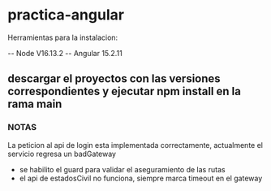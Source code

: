 # practica-angular
Herramientas para la instalacion: 

-- Node V16.13.2
-- Angular 15.2.11

## descargar el proyectos con las versiones correspondientes y ejecutar npm install en la rama main


###  NOTAS ###

La peticion al api de login esta implementada correctamente, actualmente el servicio regresa un badGateway

- se habilito el guard para validar el aseguramiento de las rutas
- el api de estadosCivil no funciona, siempre marca timeout en el gateway
